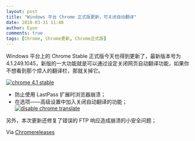 ```yaml
---
layout: post
title: "Windows 平台 Chrome 正式版更新，可关闭自动翻译"
date: 2010-03-31 11:40
author: Eyon
comments: true
tags: [Chrome, Chrome更新, Chrome正式版]
---
```

Windows 平台上的 Chrome Stable 正式版今天也得到更新了，最新版本号为 4.1.249.1045，新版的一大功能就是可以通过设定关闭网页自动翻译功能，如果你不想看到那个烦人的翻译栏，那就关掉它。

<a href="http://img.chromi.org/2010/03/chrome-4.1-stable.png">![](http://img.chromi.org/2010/03/chrome-4.1-stable.png "chrome 4.1 stable")</a>



*   防止使用 LastPass 扩展时浏览器崩溃；
*   在选项——高级设置中加入关闭自动翻译的功能；
<a href="http://img.chromi.org/2010/03/disable-chrome-translate.png">![](http://img.chromi.org/2010/03/disable-chrome-translate-448x550.png "disable chrome translate")</a>

另外，本次更新还修复了错误的 FTP 响应造成崩溃的小安全问题；

Via [Chromereleases](http://googlechromereleases.blogspot.com/2010/03/stable-update-disable-translate.html)
